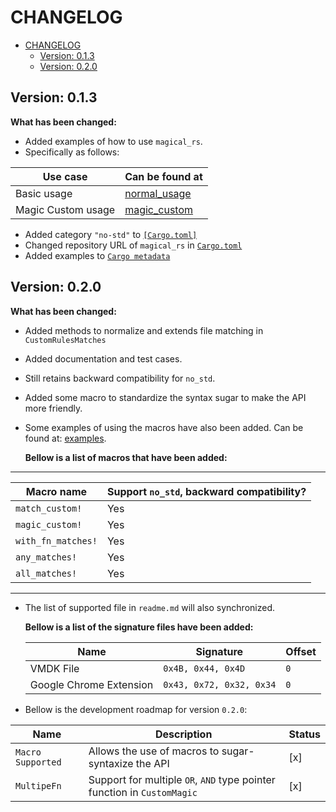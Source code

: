 # CHANGELOG
- [CHANGELOG](#changelog)
  - [Version: 0.1.3](#version-013)
  - [Version: 0.2.0](#version-020)


## Version: 0.1.3
**What has been changed:**
* Added examples of how to use `magical_rs`. 
* Specifically as follows:

| Use case           | Can be found at                        |
| ------------------ | -------------------------------------- |
| Basic usage        | [normal_usage](examples/normal_usage)  |
| Magic Custom usage | [magic_custom](examples/magic_custom/) |

* Added category `"no-std"` to [`[Cargo.toml]`](Cargo.toml)
* Changed repository URL of `magical_rs` in [`Cargo.toml`](Cargo.toml)
* Added examples to [`Cargo metadata`](Cargo.toml)

## Version: 0.2.0
**What has been changed:**
* Added methods to normalize and extends file matching in `CustomRulesMatches`
* Added documentation and test cases.
* Still retains backward compatibility for `no_std`.
* Added some macro to standardize the syntax sugar to make the API more friendly.
* Some examples of using the macros have also been added. Can be found at: [examples](examples).
 
	**Bellow is a list of macros that have been added:**

---
  | Macro name         | Support `no_std`, backward compatibility? |
  | ------------------ | ----------------------------------------- |
  | `match_custom!`    | Yes                                       |
  | `magic_custom!`    | Yes                                       |
  | `with_fn_matches!` | Yes                                       |
  | `any_matches!`     | Yes                                       |
  | `all_matches!`     | Yes                                       |

---
* The list of supported file in `readme.md` will also synchronized.

  **Bellow is a list of the signature files have been added:**

  | Name                    | Signature                | Offset |
  | ----------------------- | ------------------------ | ------ |
  | VMDK File               | `0x4B, 0x44, 0x4D`       | `0`    |
  | Google Chrome Extension | `0x43, 0x72, 0x32, 0x34` | `0`    |

* Bellow is the development roadmap for version `0.2.0`:
  
| Name              | Description                                                             | Status |
| ----------------- | ----------------------------------------------------------------------- | ------ |
| `Macro Supported` | Allows the use of macros to sugar-syntaxize the API                     | [x]    |
| `MultipeFn`       | Support for multiple `OR`, `AND` type pointer function in `CustomMagic` | [x]    |